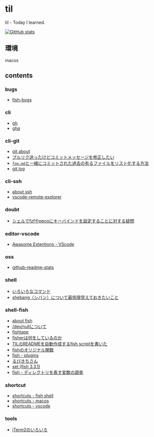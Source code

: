 # til

til - Today I learned.

[![GitHub stats](https://github-readme-stats.vercel.app/api?username=atu4403&show_icons=true&theme=github_dark)](https://github.com/atu4403)

## 環境

macos

## contents

### bugs

- [fish-bugs](bugs/fish-bugs.md)

### cli

- [gh](cli/gh.md)
- [ghq](cli/ghq.md)

### cli-git

- [git about](cli-git/about.md)
- [プルリク送ったけどコミットメッセージを修正したい](cli-git/howto-amend-branch-with-pull-request.md)
- [`foo.md`と一緒にコミットされた過去の有るファイルをリスト化する方法](cli-git/howto-git_log_case_01.md)
- [git log](cli-git/log.md)

### cli-ssh

- [about ssh](cli-ssh/about.md)
- [vscode-remote-explorer](cli-ssh/remote-explorer.md)

### doubt

- [シェルでfzfやpecoにキーバインドを設定することに対する疑問](doubt/fzf_key_bindings.md)

### editor-vscode

- [Awasome Extentions - VScode](editor-vscode/awasome_extentions_2021.md)

### oss

- [github-readme-stats](oss/github-readme-stats.md)

### shell

- [いろいろなコマンド](shell/commands.md)
- [shebang（シバン）について最低限覚えておきたいこと](shell/howto-shebang.md)

### shell-fish

- [about fish](shell-fish/about.md)
- [/dev/nullについて](shell-fish/devnull.md)
- [fishtape](shell-fish/fishtape.md)
- [fisherは何をしているのか](shell-fish/how-to-fishers-work.md)
- [TILのREADMEを自動作成するfish scriptを書いた](shell-fish/howto-make-readme-with-til.md)
- [fishのオリジナル関数](shell-fish/my-functions.md)
- [fish - plugins](shell-fish/plugins.md)
- [るびきちさん](shell-fish/rubikitch.md)
- [set (fish 3.3.1)](shell-fish/set.md)
- [fish - ディレクトリを表す変数の調査](shell-fish/study-of-fish-directory.md)

### shortcut

- [shortcuts - fish shell](shortcut/fish.md)
- [shortcuts - macos](shortcut/macos.md)
- [shortcuts - vscode](shortcut/vscode.md)

### tools

- [iTerm2のいろいろ](tools/iTerm2.md)
